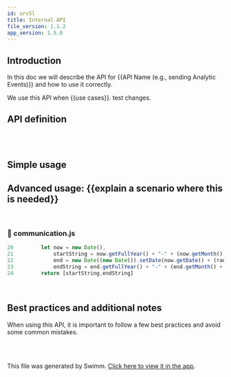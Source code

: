 ```yaml
---
id: urv5l
title: Internal API
file_version: 1.1.2
app_version: 1.5.0
---
```


## Introduction

In this doc we will describe the API for {{API Name (e.g., sending Analytic Events)}} and how to use it correctly.

We use this API when {{use cases}}. test changes.

## API definition

<br/>



<br/>

## Simple usage

## Advanced usage: {{explain a scenario where this is needed}}

<br/>


<!-- NOTE-swimm-snippet: the lines below link your snippet to Swimm -->
### 📄 communication.js
```javascript
20         let now = new Date(),
21             startString = now.getFullYear() + "-" + (now.getMonth() + 1) + "-" + (now.getDate()),
22             end = new Date((new Date()).setDate(now.getDate() + (range || 7))),
23             endString = end.getFullYear() + "-" + (end.getMonth() + 1) + "-" + (end.getDate());
24         return [startString,endString]
```

<br/>

## Best practices and additional notes

When using this API, it is important to follow a few best practices and avoid some common mistakes.

<br/>



<br/>

This file was generated by Swimm. [Click here to view it in the app](/repos/ls4DA2fLasmQuEbT4ipw/docs/urv5l).
